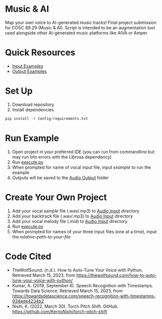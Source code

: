 # Music & AI
Map your own voice to AI-generated music tracks! Final project submission for COSC 89.29 (Music & AI). Script is intended to be an augmentation tool used alongside other AI-generated music platforms like AIVA or Amper.

# Quick Resources
- [Input Examples](https://github.com/benlehrburger/musicAI/tree/main/Audio%20Input/Example)
- [Output Examples](https://github.com/benlehrburger/musicAI/tree/main/Audio%20Output)

# Set Up
1) Download repository
2) Install dependencies
```python
pip install -r Config/requirements.txt
```

# Run Example
1) Open project in your preferred IDE (you can run from commandline but may run into errors with the Librosa dependency)
2) Run [execute.py](https://github.com/benlehrburger/musicAI/blob/main/execute.py)
3) When prompted for name of vocal input file, input <i>example</i> to run the example
4) Outputs will be saved to the [Audio Output](https://github.com/benlehrburger/musicAI/tree/main/Audio%20Output) folder

# Create Your Own Project
1) Add your vocal sample file (.wav/.mp3) to [Audio Input](https://github.com/benlehrburger/musicAI/tree/main/Audio%20Input) directory
2) Add your backtrack file (.wav/.mp3) to [Audio Input](https://github.com/benlehrburger/musicAI/tree/main/Audio%20Input) directory
3) Add your vocal melody file (.mid) to [Audio Input](https://github.com/benlehrburger/musicAI/tree/main/Audio%20Input) directory
4) Run [execute.py](https://github.com/benlehrburger/musicAI/blob/main/execute.py)
5) When prompted for names of your three input files (one at a time), input the <i>relative-path-to-your-file</i>

# Code Cited

- TheWolfSound. (n.d.). How to Auto-Tune Your Voice with Python. Retrieved March 15, 2023, from https://thewolfsound.com/how-to-auto-tune-your-voice-with-python/
- Kumar, A. (2019, September 6). Speech Recognition with Timestamps. Towards Data Science. Retrieved March 15, 2023, from https://towardsdatascience.com/speech-recognition-with-timestamps-934ede4234b2
- Nishi, K. (2022, March 30). Torch Pitch Shift. GitHub. https://github.com/KentoNishi/torch-pitch-shift

